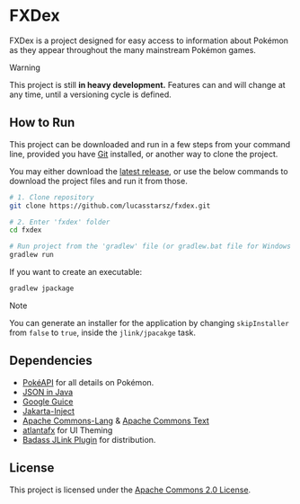 # FXDex

FXDex is a project designed for easy access to information about Pokémon as they appear throughout the many mainstream
Pokémon games.

> [!WARNING]  
> This project is still **in heavy development.** Features can and will change at any time, until a versioning cycle is
> defined.

## How to Run

This project can be downloaded and run in a few steps from your command line, provided you
have [Git](https://git-scm.com/downloads) installed, or another way to clone the project.

You may either download the [latest release](https://github.com/lucasstarsz/fxdex/releases), or use the below commands
to download the project files and run it from those.

```bash
# 1. Clone repository
git clone https://github.com/lucasstarsz/fxdex.git

# 2. Enter 'fxdex' folder
cd fxdex

# Run project from the 'gradlew' file (or gradlew.bat file for Windows users)
gradlew run
```

If you want to create an executable:

```bash
gradlew jpackage
```

> [!NOTE]
> You can generate an installer for the application by changing `skipInstaller` from `false` to `true`, inside
> the `jlink/jpacakge` task.

## Dependencies

- [PokéAPI](https://pokeapi.co) for all details on Pokémon.
- [JSON in Java](https://github.com/stleary/JSON-java)
- [Google Guice](https://github.com/google/guice)
- [Jakarta-Inject](https://github.com/jakartaee/inject)
- [Apache Commons-Lang](https://github.com/apache/commons-lang) & [Apache Commons Text](https://github.com/apache/commons-text)
- [atlantafx](https://github.com/mkpaz/atlantafx) for UI Theming
- [Badass JLink Plugin](https://github.com/beryx/badass-jlink-plugin) for distribution.

## License

This project is licensed under the [Apache Commons 2.0 License](LICENSE.md).
